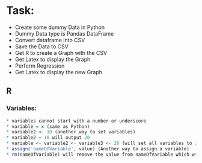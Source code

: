 # Task:

* Create some dummy Data in Python
* Dummy Data type is Pandas DataFrame
* Convert dataframe into CSV
* Save the Data to CSV
* Get R to create a Graph with the CSV
* Get Latex to display the Graph
* Perform Regression
* Get Latex to display the new Graph

## R

### Variables:
```r
* variables cannot start with a number or underscore
* variable = x (same as Python)
* variable2 <- 10 (another way to set variables)
* variable2 + 10 will output 20
* variable <- variable2 <- variable3 <- 20 (will set all variables to 20)
* assign('nameOfVariable', value) (Another way to assign a variable)
* rm(nameOfVariable) will remove the value from nameOfVariable which will also remove it from memory
```

